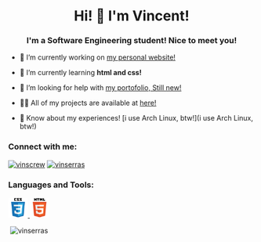 <h1 align="center">Hi! 👋 I'm Vincent!</h1>
<h3 align="center">I'm a Software Engineering student! Nice to meet you!</h3>

- 🔭 I’m currently working on [my personal website!](https://github.com/vinserras/vinserras.github.io)

- 🌱 I’m currently learning **html and css!**

- 🤝 I’m looking for help with [my portofolio, Still new!](https://github.com/vinserras/vinserras.github.io)

- 👨‍💻 All of my projects are available at [here!](here!)

- 📄 Know about my experiences! [i use Arch Linux, btw!](i use Arch Linux, btw!)

<h3 align="left">Connect with me:</h3>
<p align="left">
<a href="https://twitter.com/vinscrew" target="blank"><img align="center" src="https://raw.githubusercontent.com/rahuldkjain/github-profile-readme-generator/master/src/images/icons/Social/twitter.svg" alt="vinscrew" height="30" width="40" /></a>
<a href="https://instagram.com/vinserras" target="blank"><img align="center" src="https://raw.githubusercontent.com/rahuldkjain/github-profile-readme-generator/master/src/images/icons/Social/instagram.svg" alt="vinserras" height="30" width="40" /></a>
</p>

<h3 align="left">Languages and Tools:</h3>
<p align="left"> <a href="https://www.w3schools.com/css/" target="_blank" rel="noreferrer"> <img src="https://raw.githubusercontent.com/devicons/devicon/master/icons/css3/css3-original-wordmark.svg" alt="css3" width="40" height="40"/> </a> <a href="https://www.w3.org/html/" target="_blank" rel="noreferrer"> <img src="https://raw.githubusercontent.com/devicons/devicon/master/icons/html5/html5-original-wordmark.svg" alt="html5" width="40" height="40"/> </a> </p>

<p>&nbsp;<img align="center" src="https://github-readme-stats.vercel.app/api?username=vinserras&show_icons=true&locale=en" alt="vinserras" /></p>

